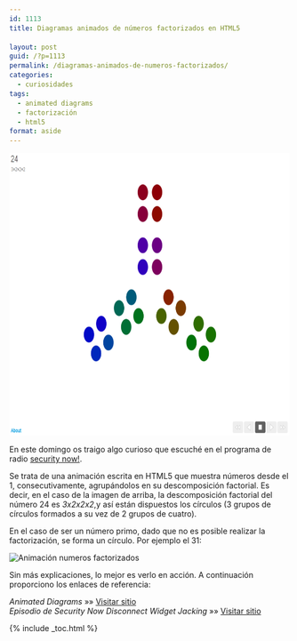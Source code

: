 ```yaml
---
id: 1113
title: Diagramas animados de números factorizados en HTML5

layout: post
guid: /?p=1113
permalink: /diagramas-animados-de-numeros-factorizados/
categories:
  - curiosidades
tags:
  - animated diagrams
  - factorización
  - html5
format: aside
---
```

<img src="/images/2013/01/2013-01-13-105334_1256x830_scrot2-1024x676.png" alt="Factorización en html5" width="770" height="508" class="aligncenter size-large wp-image-1114" />

En este domingo os traigo algo curioso que escuché en el programa de radio [security now!][1].

Se trata de una animación escrita en HTML5 que muestra números desde el 1, consecutivamente, agrupándolos en su descomposición factorial. Es decir, en el caso de la imagen de arriba, la descomposición factorial del número 24 es *3x2x2x2*,y así están dispuestos los círculos (3 grupos de círculos formados a su vez de 2 grupos de cuatro).

En el caso de ser un número primo, dado que no es posible realizar la factorización, se forma un círculo. Por ejemplo el 31:

<img src="/images/2013/01/Animación-numeros-factorizados2.png" alt="Animación numeros factorizados" width="973" height="761" class="aligncenter size-full wp-image-1115" />

Sin más explicaciones, lo mejor es verlo en acción. A continuación proporciono los enlaces de referencia:

*Animated Diagrams* »» <a href="http://www.datapointed.net/visualizations/math/factorization/animated-diagrams/" target="_blank">Visitar sitio</a>  
*Episodio de Security Now Disconnect Widget Jacking* »» <a href="http://twit.tv/show/security-now/386" target="_blank">Visitar sitio</a>



 [1]: /security-now//

{% include _toc.html %}
